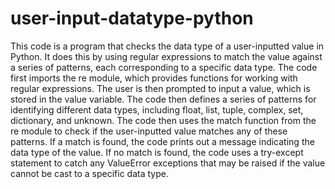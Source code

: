 # user-input-datatype-python
This code is a program that checks the data type of a user-inputted value in Python. 
It does this by using regular expressions to match the value against a series of patterns, each corresponding to a specific data type. 
The code first imports the re module, which provides functions for working with regular expressions.
The user is then prompted to input a value, which is stored in the value variable. 
The code then defines a series of patterns for identifying different data types, including float, list, tuple, complex, set, dictionary, and unknown.
The code then uses the match function from the re module to check if the user-inputted value matches any of these patterns. 
If a match is found, the code prints out a message indicating the data type of the value. 
If no match is found, the code uses a try-except statement to catch any ValueError exceptions that may be raised if the value cannot be cast to a specific data type.

